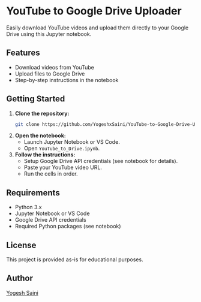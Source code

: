 # YouTube to Google Drive Uploader

Easily download YouTube videos and upload them directly to your Google Drive using this Jupyter notebook.

## Features
- Download videos from YouTube
- Upload files to Google Drive
- Step-by-step instructions in the notebook

## Getting Started
1. **Clone the repository:**
   ```bash
   git clone https://github.com/YogeshxSaini/YouTube-to-Google-Drive-Uploader.git
   ```
2. **Open the notebook:**
   - Launch Jupyter Notebook or VS Code.
   - Open `YouTube_to_Drive.ipynb`.
3. **Follow the instructions:**
   - Setup Google Drive API credentials (see notebook for details).
   - Paste your YouTube video URL.
   - Run the cells in order.

## Requirements
- Python 3.x
- Jupyter Notebook or VS Code
- Google Drive API credentials
- Required Python packages (see notebook)

## License
This project is provided as-is for educational purposes.

## Author
[Yogesh Saini](https://github.com/YogeshxSaini)
